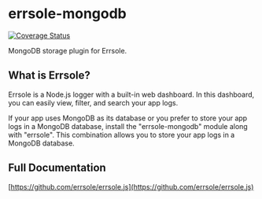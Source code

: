 # errsole-mongodb
<a href="https://coveralls.io/github/errsole/errsole-mongodb"><img src="https://coveralls.io/repos/github/errsole/errsole-mongodb/badge.svg" alt="Coverage Status" /></a>

MongoDB storage plugin for Errsole.

## What is Errsole?

Errsole is a Node.js logger with a built-in web dashboard. In this dashboard, you can easily view, filter, and search your app logs.

If your app uses MongoDB as its database or you prefer to store your app logs in a MongoDB database, install the "errsole-mongodb" module along with "errsole". This combination allows you to store your app logs in a MongoDB database.

## Full Documentation

[https://github.com/errsole/errsole.js](https://github.com/errsole/errsole.js)
